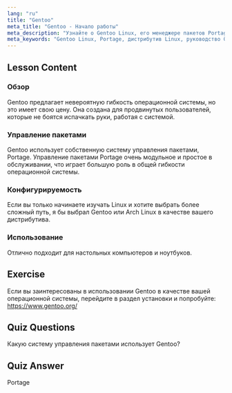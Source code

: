 ```yaml
---
lang: "ru"
title: "Gentoo"
meta_title: "Gentoo - Начало работы"
meta_description: "Узнайте о Gentoo Linux, его менеджере пакетов Portage и высокой настраиваемости. Узнайте, подходит ли этот гибкий дистрибутив для вашего продвинутого путешествия в Linux."
meta_keywords: "Gentoo Linux, Portage, дистрибутив Linux, руководство Gentoo, Linux для начинающих, руководство по Linux, настраиваемость Gentoo"
---
```


## Lesson Content

### Обзор

Gentoo предлагает невероятную гибкость операционной системы, но это имеет свою цену. Она создана для продвинутых пользователей, которые не боятся испачкать руки, работая с системой.

### Управление пакетами

Gentoo использует собственную систему управления пакетами, Portage. Управление пакетами Portage очень модульное и простое в обслуживании, что играет большую роль в общей гибкости операционной системы.

### Конфигурируемость

Если вы только начинаете изучать Linux и хотите выбрать более сложный путь, я бы выбрал Gentoo или Arch Linux в качестве вашего дистрибутива.

### Использование

Отлично подходит для настольных компьютеров и ноутбуков.

## Exercise

Если вы заинтересованы в использовании Gentoo в качестве вашей операционной системы, перейдите в раздел установки и попробуйте: <https://www.gentoo.org/>

## Quiz Questions

Какую систему управления пакетами использует Gentoo?

## Quiz Answer

Portage
